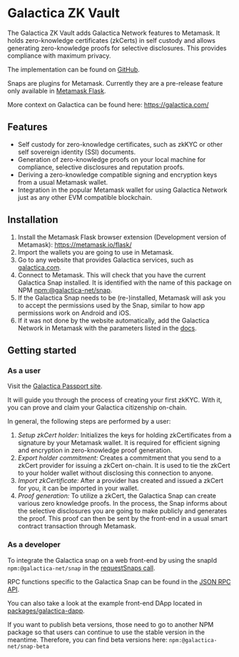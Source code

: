 # Galactica ZK Vault

The Galactica ZK Vault adds Galactica Network features to Metamask. It holds zero-knowledge certificates (zkCerts) in self custody and allows generating zero-knowledge proofs for selective disclosures. This provides compliance with maximum privacy.

The implementation can be found on [GitHub](https://github.com/Galactica-corp/galactica-snap/tree/main/packages/snap).

Snaps are plugins for Metamask. Currently they are a pre-release feature only available in [Metamask Flask](https://metamask.io/flask/).

More context on Galactica can be found here: https://galactica.com/

## Features

- Self custody for zero-knowledge certificates, such as zkKYC or other self sovereign identity (SSI) documents.
- Generation of zero-knowledge proofs on your local machine for compliance, selective disclosures and reputation proofs.
- Deriving a zero-knowledge compatible signing and encryption keys from a usual Metamask wallet.
- Integration in the popular Metamask wallet for using Galactica Network just as any other EVM compatible blockchain.

## Installation

1. Install the Metamask Flask browser extension (Development version of Metamask): https://metamask.io/flask/
2. Import the wallets you are going to use in Metamask.
3. Go to any website that provides Galactica services, such as [galactica.com](https://www.galactica.com/).
4. Connect to Metamask. This will check that you have the current Galactica Snap installed. It is identified with the name of this package on NPM [npm:@galactica-net/snap](https://www.npmjs.com/package/@galactica-net/snap).
5. If the Galactica Snap needs to be (re-)installed, Metamask will ask you to accept the permissions used by the Snap, similar to how app permissions work on Android and iOS.
6. If it was not done by the website automatically, add the Galactica Network in Metamask with the parameters listed in the [docs](https://docs.galactica.com/galactica-developer-documentation/devnet).

## Getting started

### As a user

Visit the [Galactica Passport site](https://app-andromeda.galactica.com/).

It will guide you through the process of creating your first zkKYC. With it, you can prove and claim your Galactica citizenship on-chain.

In general, the following steps are performed by a user:

1. _Setup zkCert holder:_ Initializes the keys for holding zkCertificates from a signature by your Metamask wallet. It is required for efficient signing and encryption in zero-knowledge proof generation.
2. _Export holder commitment:_ Creates a commitment that you send to a zkCert provider for issuing a zkCert on-chain. It is used to tie the zkCert to your holder wallet without disclosing this connection to anyone.
3. _Import zkCertificate:_ After a provider has created and issued a zkCert for you, it can be imported in your wallet.
4. _Proof generation:_ To utilize a zkCert, the Galactica Snap can create various zero knowledge proofs. In the process, the Snap informs about the selective disclosures you are going to make publicly and generates the proof. This proof can then be sent by the front-end in a usual smart contract transaction through Metamask.

### As a developer

To integrate the Galactica snap on a web front-end by using the snapId `npm:@galactica-net/snap` in the [requestSnaps call](https://docs.metamask.io/guide/snaps-rpc-api.html#unrestricted-methods).

RPC functions specific to the Galactica Snap can be found in the [JSON RPC API](docs/rpcAPI.md).

You can also take a look at the example front-end DApp located in [packages/galactica-dapp](../galactica-dapp/).

If you want to publish beta versions, those need to go to another NPM package so that users can continue to use the stable version in the meantime. Therefore, you can find beta versions here: `npm:@galactica-net/snap-beta`
